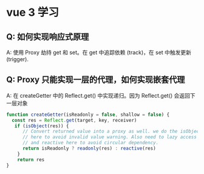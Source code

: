 # vue 3 学习

## Q: 如何实现响应式原理

A: 使用 Proxy 劫持 get 和 set。在 get 中追踪依赖 (track)，在 set 中触发更新 (trigger). 

## Q: Proxy 只能实现一层的代理，如何实现嵌套代理

A: 在 createGetter 中的 Reflect.get() 中实现递归。因为 Reflect.get() 会返回下一层对象

```js
function createGetter(isReadonly = false, shallow = false) {
  const res = Reflect.get(target, key, receiver)
   if (isObject(res)) {
      // Convert returned value into a proxy as well. we do the isObject check
      // here to avoid invalid value warning. Also need to lazy access readonly
      // and reactive here to avoid circular dependency.
      return isReadonly ? readonly(res) : reactive(res)
    }
    return res
}
```


